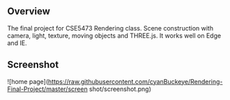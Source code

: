 Overview
--------------
The final project for CSE5473 Rendering class. Scene construction with camera, light, texture, moving objects and THREE.js.
It works well on Edge and IE.

Screenshot
--------------
![home page](https://raw.githubusercontent.com/cyanBuckeye/Rendering-Final-Project/master/screen shot/screenshot.png)
